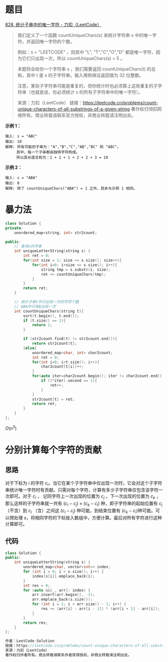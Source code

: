 # 题目

[828. 统计子串中的唯一字符 - 力扣（LeetCode）](https://leetcode.cn/problems/count-unique-characters-of-all-substrings-of-a-given-string/)

> 我们定义了一个函数 countUniqueChars(s) 来统计字符串 s 中的唯一字符，并返回唯一字符的个数。
>
> 例如：s = "LEETCODE" ，则其中 "L", "T","C","O","D" 都是唯一字符，因为它们只出现一次，所以 countUniqueChars(s) = 5 。
>
> 本题将会给你一个字符串 s ，我们需要返回 countUniqueChars(t) 的总和，其中 t 是 s 的子字符串。输入用例保证返回值为 32 位整数。
>
> 注意，某些子字符串可能是重复的，但你统计时也必须算上这些重复的子字符串（也就是说，你必须统计 s 的所有子字符串中的唯一字符）。
>
> 来源：力扣（LeetCode）
> 链接：https://leetcode.cn/problems/count-unique-characters-of-all-substrings-of-a-given-string
> 著作权归领扣网络所有。商业转载请联系官方授权，非商业转载请注明出处。

**示例 1：**

```
输入: s = "ABC"
输出: 10
解释: 所有可能的子串为："A","B","C","AB","BC" 和 "ABC"。
     其中，每一个子串都由独特字符构成。
     所以其长度总和为：1 + 1 + 1 + 2 + 2 + 3 = 10
```

**示例 2：**

```
输入: s = "ABA"
输出: 8
解释: 除了 countUniqueChars("ABA") = 1 之外，其余与示例 1 相同。
```

# 暴力法

```c++
class Solution {
private:
    unordered_map<string, int> str2count;

public:
    // 查询s的字串
    int uniqueLetterString(string s) {
        int ret = 0;
        for(int size = 1; size <= s.size(); size++){
            for(int i=0; i+size <= s.size(); i++){
                string tmp = s.substr(i, size);
                ret += countUniqueChars(tmp);
            }
        }
        return ret;
    }

    // 统计子串t中只出现一次的字符个数
    // ABA中只有B出现一次
    int countUniqueChars(string t){
        sort(t.begin(), t.end());
        if (t.size() == 1){
            return 1;
        }

        if (str2count.find(t) != str2count.end()){
            return str2count[t];
        }else{
            unordered_map<char, int> char2count;
            int ret = 0;
            for(int i=0; i<t.size(); i++){
                char2count[t[i]]++;
            }
            for(auto iter=char2count.begin(); iter != char2count.end(); iter++){
                if ((*iter).second == 1){
                    ret++;
                }
            }
            str2count[t] = ret;
            return ret;
        }
    }
};
```

$O(n^{3})$

# 分别计算每个字符的贡献

## 思路

对于下标为 $i$ 的字符 $c_i$，当它在某个子字符串中仅出现一次时，它会对这个子字符串统计唯一字符时有贡献。只需对每个字符，计算有多少子字符串仅包含该字符一次即可。对于 $c_i$  ， 记同字符上一次出现的位置为 $c_j$  ，下一次出现的位置为 $c_k$  ，那么这样的子字符串就一共有 $(c_i - c_j) \times (c_k - c_i)$ 种，即子字符串的起始位置有 $c_j$ （不含）到 $c_i$  （含）之间这 $(c_i - c_j)$ 种可能，到结束位置有 $(c_k - c_i)$种可能。可以预处理 $s$，将相同字符的下标放入数组中，方便计算。最后对所有字符进行这种计算即可。 

## 代码

```c++
class Solution {
public:
    int uniqueLetterString(string s) {
        unordered_map<char, vector<int>> index;
        for (int i = 0; i < s.size(); i++) {
            index[s[i]].emplace_back(i);
        }
        int res = 0;
        for (auto &&[_, arr]: index) {
            arr.insert(arr.begin(), -1);
            arr.emplace_back(s.size());
            for (int i = 1; i < arr.size() - 1; i++) {
                res += (arr[i] - arr[i - 1]) * (arr[i + 1] - arr[i]);
            }
        }
        return res;
    }
};

作者：LeetCode-Solution
链接：https://leetcode.cn/problems/count-unique-characters-of-all-substrings-of-a-given-string/solution/tong-ji-zi-chuan-zhong-de-wei-yi-zi-fu-b-h9pj/
来源：力扣（LeetCode）
著作权归作者所有。商业转载请联系作者获得授权，非商业转载请注明出处。
```

